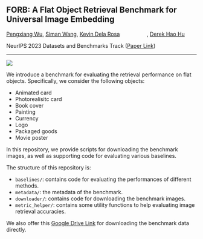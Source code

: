 ## FORB: A Flat Object Retrieval Benchmark for Universal Image Embedding

[Pengxiang Wu](https://scholar.google.com/citations?user=MXLs7GcAAAAJ&hl=en), [Siman Wang](https://github.com/simanw304), [Kevin Dela Rosa](https://perhaps.ai/) [<img src="https://raw.githubusercontent.com/FortAwesome/Font-Awesome/6.x/svgs/brands/twitter.svg" width="14" height="14">](https://twitter.com/kdrwins) [<img src="https://raw.githubusercontent.com/FortAwesome/Font-Awesome/6.x/svgs/brands/linkedin-in.svg" width="14" height="14">](https://www.linkedin.com/in/kdrosa/) [<img src="https://raw.githubusercontent.com/FortAwesome/Font-Awesome/6.x/svgs/brands/github.svg" width="14" height="14">](https://github.com/kdr) [<img src="https://raw.githubusercontent.com/FortAwesome/Font-Awesome/6.x/svgs/solid/graduation-cap.svg" width="14" height="14">](https://scholar.google.com/citations?user=8Pc5MiUAAAAJ&hl=en), [Derek Hao Hu](https://scholar.google.com/citations?user=Ks81aO0AAAAJ&hl=en)

NeurIPS 2023 Datasets and Benchmarks Track ([Paper Link](https://arxiv.org/abs/2309.16249))

---

![](https://github.com/pxiangwu/FORB/blob/main/teaser/images.png)

We introduce a benchmark for evaluating the retrieval performance on flat objects. Specifically, we consider the following objects:

- Animated card
- Photorealisitc card
- Book cover
- Painting
- Currency
- Logo
- Packaged goods
- Movie poster

In this repository, we provide scripts for downloading the benchmark images, as well as supporting code for evaluating various baselines.

The structure of this repository is:

- `baselines/`: contains code for evaluating the performances of different methods.
- `metadata/`: the metadata of the benchmark.
- `downloader/`: contains code for downloading the benchmark images.
- `metric_helper/`: contains some utility functions to help evaluating image retrieval accuracies.

We also offer this [Google Drive Link](https://drive.google.com/file/d/1Oy7wK7khzJhsop3tf7hM1F2V7zrjtAcH/view) for downloading the benchmark data directly.
